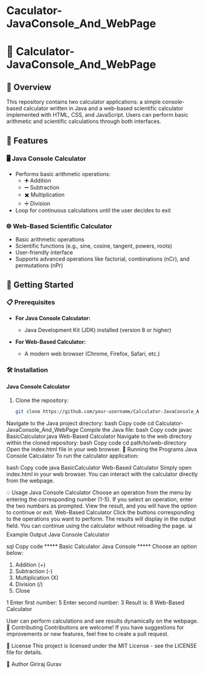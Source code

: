 # Caculator-JavaConsole_And_WebPage
# 📱 Calculator-JavaConsole_And_WebPage

## 🌟 Overview
This repository contains two calculator applications: a simple console-based calculator written in Java and a web-based scientific calculator implemented with HTML, CSS, and JavaScript. Users can perform basic arithmetic and scientific calculations through both interfaces.

## 🔧 Features

### 🖥️ Java Console Calculator
- Performs basic arithmetic operations:
  - ➕ Addition
  - ➖ Subtraction
  - ✖️ Multiplication
  - ➗ Division
- Loop for continuous calculations until the user decides to exit

### 🌐 Web-Based Scientific Calculator
- Basic arithmetic operations
- Scientific functions (e.g., sine, cosine, tangent, powers, roots)
- User-friendly interface
- Supports advanced operations like factorial, combinations (nCr), and permutations (nPr)

## 🚀 Getting Started

### 📋 Prerequisites
- **For Java Console Calculator:**
  - Java Development Kit (JDK) installed (version 8 or higher)
  
- **For Web-Based Calculator:**
  - A modern web browser (Chrome, Firefox, Safari, etc.)

### 🛠️ Installation

#### Java Console Calculator
1. Clone the repository:
   ```bash
   git clone https://github.com/your-username/Calculator-JavaConsole_And_WebPage.git
Navigate to the Java project directory:
bash
Copy code
cd Calculator-JavaConsole_And_WebPage
Compile the Java file:
bash
Copy code
javac BasicCalculator.java
Web-Based Calculator
Navigate to the web directory within the cloned repository:
bash
Copy code
cd path/to/web-directory
Open the index.html file in your web browser.
🏃 Running the Programs
Java Console Calculator
To run the calculator application:

bash
Copy code
java BasicCalculator
Web-Based Calculator
Simply open index.html in your web browser. You can interact with the calculator directly from the webpage.

💡 Usage
Java Console Calculator
Choose an operation from the menu by entering the corresponding number (1-5).
If you select an operation, enter the two numbers as prompted.
View the result, and you will have the option to continue or exit.
Web-Based Calculator
Click the buttons corresponding to the operations you want to perform.
The results will display in the output field.
You can continue using the calculator without reloading the page.
📊 Example Output
Java Console Calculator

sql
Copy code
***** Basic Calculator Java Console *****
Choose an option below:
1) Addition (+)
2) Subtraction (-)
3) Multiplication (X)
4) Division (/)
5) Close

1
Enter first number:
5
Enter second number:
3
Result is: 8
Web-Based Calculator

User can perform calculations and see results dynamically on the webpage.
🤝 Contributing
Contributions are welcome! If you have suggestions for improvements or new features, feel free to create a pull request.

📜 License
This project is licensed under the MIT License - see the LICENSE file for details.

👤 Author
Giriraj Gurav 
